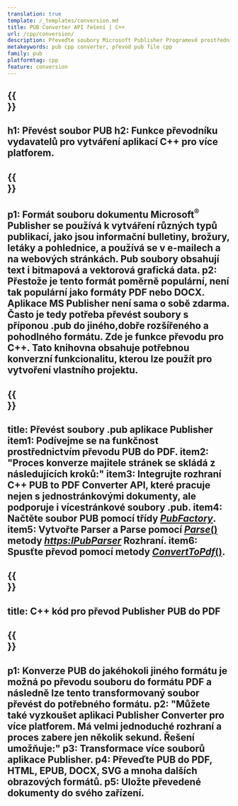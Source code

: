 ```yaml
---
translation: true
template: /_templates/conversion.md
title: PUB Converter API řešení | C++
url: /cpp/conversion/
description: Převeďte soubory Microsoft Publisher Programově prostřednictvím knihovny C++. Jednoduché API řešení pro vytvoření vlastního projektu PUB converter C++.
metakeywords: pub cpp converter, převod pub file cpp
family: pub
platformtag: cpp
feature: conversion
---
```


{{<section banner>}}
---
h1: Převést soubor PUB
h2: Funkce převodníku vydavatelů pro vytváření aplikací C++ pro více platforem.
---

{{<section overview>}}
---
p1: Formát souboru dokumentu Microsoft<sup>®</sup> Publisher se používá k vytváření různých typů publikací, jako jsou informační bulletiny, brožury, letáky a pohlednice, a používá se v e-mailech a na webových stránkách. Pub soubory obsahují text i bitmapová a vektorová grafická data.
p2: Přestože je tento formát poměrně populární, není tak populární jako formáty PDF nebo DOCX. Aplikace MS Publisher není sama o sobě zdarma. Často je tedy potřeba převést soubory s příponou .pub do jiného, ​​dobře rozšířeného a pohodlného formátu. Zde je funkce převodu pro C++. Tato knihovna obsahuje potřebnou konverzní funkcionalitu, kterou lze použít pro vytvoření vlastního projektu.
---

{{<section feature1>}}
---
title: Převést soubory .pub aplikace Publisher
item1: Podívejme se na funkčnost prostřednictvím převodu PUB do PDF.
item2: "Proces konverze majitele stránek se skládá z následujících kroků:"
item3: Integrujte rozhraní C++ PUB to PDF Converter API, které pracuje nejen s jednostránkovými dokumenty, ale podporuje i vícestránkové soubory .pub.
item4: Načtěte soubor PUB pomocí třídy [*PubFactory*](https://reference.aspose.com/pub/cpp/class/aspose.pub.pub_factory).
item5: Vytvořte Parser a Parse pomocí [*Parse*()](https://reference.aspose.com/pub/cpp/class/aspose.pub.i_pub_parser#ae9fc7043f382a5b4a7b694f0fe477915) metody [*https:IPubParser*](/apireference.aspose.com/pub/cpp/class/aspose.pub.i_pub_parser) Rozhraní.
item6: Spusťte převod pomocí metody [*ConvertToPdf*()](https://reference.aspose.com/pub/cpp/class/aspose.pub.i_pdf_converter).
---

{{<section codeexample>}}
---
title: C++ kód pro převod Publisher PUB do PDF
---

{{<section summary>}}
---
p1: Konverze PUB do jakéhokoli jiného formátu je možná po převodu souboru do formátu PDF a následně lze tento transformovaný soubor převést do potřebného formátu.
p2: "Můžete také vyzkoušet aplikaci Publisher Converter pro více platforem. Má velmi jednoduché rozhraní a proces zabere jen několik sekund. Řešení umožňuje:"
p3: Transformace více souborů aplikace Publisher.
p4: Převeďte PUB do PDF, HTML, EPUB, DOCX, SVG a mnoha dalších obrazových formátů.
p5: Uložte převedené dokumenty do svého zařízení.
---